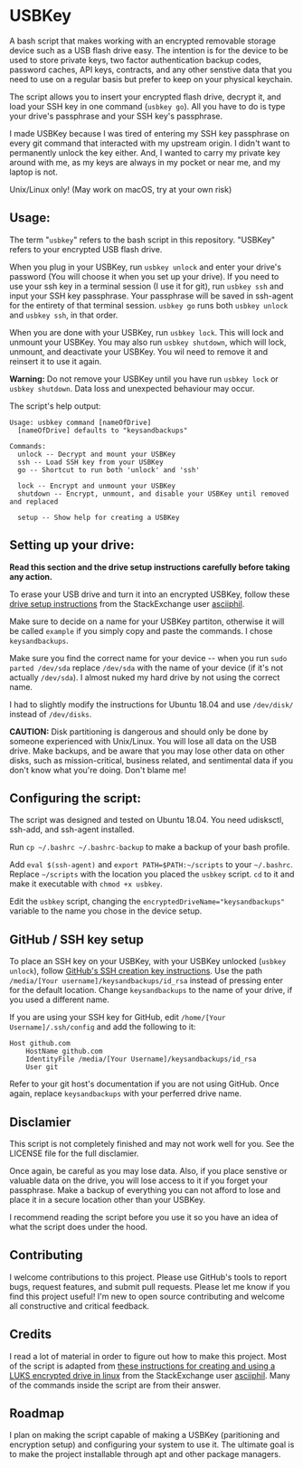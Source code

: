 # USBKey

A bash script that makes working with an encrypted removable storage device such as a USB flash drive easy. The intention is for the device to be used to store private keys, two factor authentication backup codes, password caches, API keys, contracts, and any other senstive data that you need to use on a regular basis but prefer to keep on your physical keychain.

The script allows you to insert your encrypted flash drive, decrypt it, and load your SSH key in one command (`usbkey go`). All you have to do is type your drive's passphrase and your SSH key's passphrase.

I made USBKey because I was tired of entering my SSH key passphrase on every git command that interacted with my upstream origin. I didn't want to permanently unlock the key either. And, I wanted to carry my private key around with me, as my keys are always in my pocket or near me, and my laptop is not.

Unix/Linux only! (May work on macOS, try at your own risk)

## Usage:
The term "`usbkey`" refers to the bash script in this repository. "USBKey" refers to your encrypted USB flash drive.

When you plug in your USBKey, run `usbkey unlock` and enter your drive's password (You will choose it when you set up your drive). If you need to use your ssh key in a terminal session (I use it for git), run `usbkey ssh` and input your SSH key passphrase. Your passphrase will be saved in ssh-agent for the entirety of that terminal session. `usbkey go` runs both `usbkey unlock` and `usbkey ssh`, in that order.

When you are done with your USBKey, run `usbkey lock`. This will lock and unmount your USBKey. You may also run `usbkey shutdown`, which will lock, unmount, and deactivate your USBKey. You wil need to remove it and reinsert it to use it again. 

**Warning:** Do not remove your USBKey until you have run `usbkey lock` or `usbkey shutdown`. Data loss and unexpected behaviour may occur.

The script's help output:

```
Usage: usbkey command [nameOfDrive]
  [nameOfDrive] defaults to "keysandbackups"

Commands:
  unlock -- Decrypt and mount your USBKey
  ssh -- Load SSH key from your USBKey
  go -- Shortcut to run both 'unlock' and 'ssh'

  lock -- Encrypt and unmount your USBKey
  shutdown -- Encrypt, unmount, and disable your USBKey until removed and replaced

  setup -- Show help for creating a USBKey

```

## Setting up your drive:
**Read this section and the drive setup instructions carefully before taking any action.**

To erase your USB drive and turn it into an encrypted USBKey, follow these [drive setup instructions](https://unix.stackexchange.com/a/329639/397714) from the StackExchange user [asciiphil](https://unix.stackexchange.com/users/39176/asciiphil). 

Make sure to decide on a name for your USBKey partiton, otherwise it will be called `example` if you simply copy and paste the commands. I chose `keysandbackups`.

Make sure you find the correct name for your device -- when you run `sudo parted /dev/sda` replace `/dev/sda` with the name of your device (if it's not actually `/dev/sda`). I almost nuked my hard drive by not using the correct name.

I had to slightly modify the instructions for Ubuntu 18.04 and use `/dev/disk/` instead of `/dev/disks`.

**CAUTION:** Disk partitioning is dangerous and should only be done by someone experienced with Unix/Linux. You will lose all data on the USB drive. Make backups, and be aware that you may lose other data on other disks, such as mission-critical, business related, and sentimental data if you don't know what you're doing. Don't blame me! 

## Configuring the script:
The script was designed and tested on Ubuntu 18.04. You need udisksctl, ssh-add, and ssh-agent installed.

Run `cp ~/.bashrc ~/.bashrc-backup` to make a backup of your bash profile.

Add `eval $(ssh-agent)` and `export PATH=$PATH:~/scripts` to your `~/.bashrc`. Replace `~/scripts` with the location you placed the `usbkey` script. `cd` to it and make it executable with `chmod +x usbkey`.

Edit the `usbkey` script, changing the `encryptedDriveName="keysandbackups"` variable to the name you chose in the device setup.

## GitHub / SSH key setup
To place an SSH key on your USBKey, with your USBKey unlocked (`usbkey unlock`), follow [GitHub's SSH creation key instructions](https://help.github.com/en/github/authenticating-to-github/generating-a-new-ssh-key-and-adding-it-to-the-ssh-agent). Use the path `/media/[Your username]/keysandbackups/id_rsa` instead of pressing enter for the default location. Change `keysandbackups` to the name of your drive, if you used a different name.

If you are using your SSH key for GitHub, edit `/home/[Your Username]/.ssh/config` and add the following to it:

```
Host github.com
	HostName github.com
	IdentityFile /media/[Your Username]/keysandbackups/id_rsa
	User git
```

Refer to your git host's documentation if you are not using GitHub. Once again, replace `keysandbackups` with your perferred drive name.

## Disclamier
This script is not completely finished and may not work well for you. See the LICENSE file for the full disclamier.

Once again, be careful as you may lose data. Also, if you place senstive or valuable data on the drive, you will lose access to it if you forget your passphrase. Make a backup of everything you can not afford to lose and place it in a secure location other than your USBKey.

I recommend reading the script before you use it so you have an idea of what the script does under the hood.

## Contributing
I welcome contributions to this project. Please use GitHub's tools to report bugs, request features, and submit pull requests. Please let me know if you find this project useful! I'm new to open source contributing and welcome all constructive and critical feedback.

## Credits
I read a lot of material in order to figure out how to make this project. Most of the script is adapted from [these instructions for creating and using a LUKS encrypted drive in linux](https://unix.stackexchange.com/a/329639/397714) from the StackExchange user [asciiphil](https://unix.stackexchange.com/users/39176/asciiphil). Many of the commands inside the script are from their answer.

## Roadmap
I plan on making the script capable of making a USBKey (paritioning and encryption setup) and configuring your system to use it. The ultimate goal is to make the project installable through apt and other package managers.